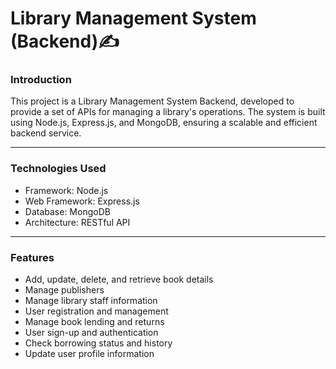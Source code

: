 <h1>Library Management System (Backend)✍️ </h1>

<h3>Introduction </h3>
<p>This project is a Library Management System Backend, developed to provide a set of APIs for managing a library's operations. The system is built using Node.js, Express.js, and MongoDB, ensuring a scalable and efficient backend service.</p>

<hr>
<h3>Technologies Used</h3>
<ul> 
  <li>Framework: Node.js </li>
  <li>Web Framework: Express.js </li>
  <li>Database: MongoDB </li>
  <li>Architecture: RESTful API </li>
</ul>
<hr>
<h3>Features</h3>
<ul> 
  <li>Add, update, delete, and retrieve book details </li>
  <li>Manage publishers</li>
  <li>Manage library staff information</li>
  <li>User registration and management </li>
  <li>Manage book lending and returns </li>
  <li>User sign-up and authentication </li>
  <li>Check borrowing status and history </li>
  <li>Update user profile information </li>
</ul>
